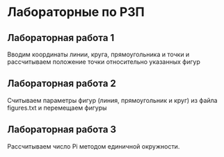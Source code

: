 # Лабораторные по РЗП
## Лабораторная работа 1
Вводим координаты линии, круга, прямоугольника и точки и рассчитываем положение точки относительно указанных фигур
## Лабораторная работа 2
Считываем параметры фигур (линия, прямоугольник и круг) из файла figures.txt и перемещаем фигуры
## Лабораторная работа 3
Рассчитываем число Pi методом единичной окружности.
